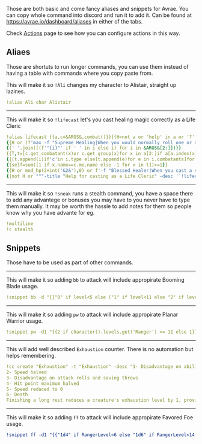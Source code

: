 Those are both basic and come fancy aliases and snippets for Avrae.
You can copy whole command into discord and run it to add it.
Can be found at https://avrae.io/dashboard/aliases in either of the tabs.

Check [Actions](https://github.com/Landsil/Avrae-Customizations/blob/main/actions.md) page to see how you can configure actions in this way.

## Aliaes
Those are shortuts to run longer commands, you can use them instead of having a table with commands where you copy paste from.

This will make it so `!Ali` changes my character to Alistair, straight up lazines.
```yaml
!alias Ali char Alistair
```
___

This will make it so `!lifecast` let's you cast healing magic correctly as a Life Cleric
```yaml
!alias lifecast {{a,c=&ARGS&,combat()}}{{H=not a or 'help' in a or '?' in a}}{{'embed' if H else  'cast'}} %1% -l &2& -d -(2+&2&) 
{{H or (f'max -f "Supreme Healing|When you would normally roll one or more dice to restore hit points with a spell, you instead use the highest number possible for each die."' if int(get('ClericLevel',0))>16 else '')}}
{{' '.join([(f'"{i}"' if ' ' in i else i) for i in &ARGS&[2:]])}}
{{T,t=[c.get_combatant(x)or c.get_group(x)for x in a[2:]if a[a.index(x)-1]=='-t' and c and c.me],[]}}
{{[t.append(i)if'c'in i.type else[t.append(e)for e in i.combatants]for i in T if i]}}
{{self=sum([1 if x.name==c.me.name else -1 for x in t])>=1}}
{{H or mod_hp(2+int('&2&'),0) or f'-f "Blessed Healer|When you cast a spell of 1st level or higher that restores hit points to a creature other than you, you regain hit points equal to 2 + the spell\'s level.\n<{name}>: {hp_str()} (+{2+int("&2&")})"' if int(get('ClericLevel',0))>5 and not self else ''}}
{{not H or """-title "Help for casting as a Life Cleric" -desc '`!lifecast <\"spell name\"> <level> [args]`\n\nCasts healing spells, granting appropriate bonuses for a Life Domain Cleric.\nApplies Disciple of Life, Blessed Healer, and/or Supreme healing depending on your `ClericLevel`\nYou can use any args or snippets you would normally use on spells (see `!help cast`)\n\n**Example**\n`!lifecast \"Cure Wounds\" 9 -d 10` to cast `Cure Wounds` at `9`th level with an extra 10 healing' """}}
```
___

This will make it so `!sneak` runs a stealth command, you have a space there to add any advantege or bonuses you may have to you never have to type them manually. It may be worth the hassle to add notes for them so people know why you have advante for eg.
```yaml
!multiline
!c stealth
```

## Snippets
Those have to be used as part of other commands.
___

This will make it so adding `bb` to attack will include appropirate Booming Blade usage.
```yaml
!snippet bb -d "{{"0" if level<5 else ("1" if level<11 else "2" if level<17 else "3")+"d8"}} [thunder]" -f "Booming Blade | On a hit, the target immediately takes {{vroll(str((("1" if level<5 else "2" if level<11 else "3" if level<17 else "4") +"d8")))}} thunder damage if it willingly moves before the start of your next turn."
```
___

This will make it so adding `pw` to attack will include appropirate Planar Warrior usage.
```yaml
!snippet pw -d1 "{{2 if character().levels.get('Ranger') >= 11 else 1}}d8 [force]" -dtype force -f "Planar Warrior|As a bonus action, choose one creature you can see within 30 feet of you. The next time you hit that creature on this turn with a weapon attack, all damage dealt by the attack becomes force damage, and the creature takes an extra 1d8 force damage from the attack."
```
___

This will add well described `Exhaustion` counter. There is no automation but helps remembering.
```yaml
!cc create "Exhaustion" -t "Exhaustion" -desc "1- Disadvantage on ability checks
2- Speed halved
3- Disadvantage on attack rolls and saving throws
4- Hit point maximum halved
5- Speed reduced to 0
6- Death
Finishing a long rest reduces a creature's exhaustion level by 1, provided that the creature has also ingested some food and drink. Also, being raised from the dead reduces a creature’s exhaustion level by 1." -reset long -resetby -1 -max 6 -min 0 -type bubble -value 0
```
___
This will make it so adding `ff` to attack will include appropirate Favored Foe usage.
```yaml
!snippet ff -d1 "{{"1d4" if RangerLevel<6 else "1d6" if RangerLevel<14 else "1d8"}}" -f "Favored Foe|The first time on each of your turns that you hit the favored enemy and deal damage to it, including when you mark it, you can increase that damage by 1d4. This feature's extra damage increases when you reach certain levels in this class: to 1d6 at 6th level and to 1d8 at 14th level."
```
